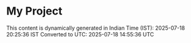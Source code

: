 # My Project

This content is dynamically generated in Indian Time (IST): 2025-07-18 20:25:36 IST
Converted to UTC: 2025-07-18 14:55:36 UTC
